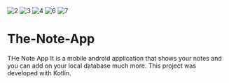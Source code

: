 ![2](https://user-images.githubusercontent.com/48139038/120355793-48014a00-c30c-11eb-947b-6918a5b8d828.JPG)
![3](https://user-images.githubusercontent.com/48139038/120355796-4899e080-c30c-11eb-9c81-2cdbcfab60ca.JPG)
![4](https://user-images.githubusercontent.com/48139038/120355797-49327700-c30c-11eb-8613-b1e3dfb1fac6.JPG)
![6](https://user-images.githubusercontent.com/48139038/120355799-49327700-c30c-11eb-945e-1be2db5e6f97.JPG)
![7](https://user-images.githubusercontent.com/48139038/120355800-49cb0d80-c30c-11eb-907d-be2227cb5350.JPG)
# The-Note-App

THe Note App
It is a mobile android application that shows your notes and you can add on your local database much more. This project was developed with Kotlin.
